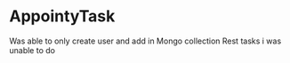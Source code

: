 # AppointyTask
Was able to only create user and add in Mongo collection
Rest tasks i was unable to do

